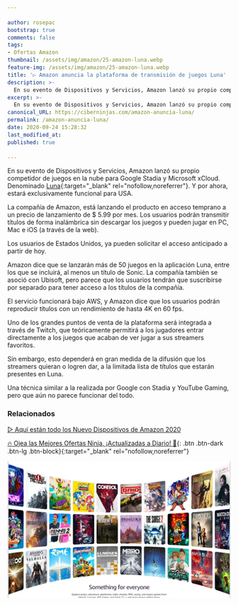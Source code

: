 ```yaml
---

author: rosepac
bootstrap: true
comments: false
tags:
- Ofertas Amazon
thumbnail: /assets/img/amazon/25-amazon-luna.webp
feature-img: /assets/img/amazon/25-amazon-luna.webp
title: '▷ Amazon anuncia la plataforma de transmisión de juegos Luna'
description: >-
  En su evento de Dispositivos y Servicios, Amazon lanzó su propio competidor de juegos en la nube para Google Stadia y Microsoft xCloud. Se llama Luna. La compañía está lanzando el producto en acceso temprano a un precio de lanzamiento de 6 € por mes.
excerpt: >-
  En su evento de Dispositivos y Servicios, Amazon lanzó su propio competidor de juegos en la nube para Google Stadia y Microsoft xCloud. Se llama Luna. La compañía está lanzando el producto en acceso temprano a un precio de lanzamiento de 6 € por mes.
canonical_URL: https://ciberninjas.com/amazon-anuncia-luna/
permalink: /amazon-anuncia-luna/
date: 2020-09-24 15:28:32
last_modified_at: 
published: true

---
```


En su evento de Dispositivos y Servicios, Amazon lanzó su propio competidor de juegos en la nube para Google Stadia y Microsoft xCloud. Denominado [Luna](https://www.amazon.com/luna/landing-page){:target="_blank" rel="nofollow,noreferrer"}. Y por ahora, estará exclusivamente funcional para USA.

La compañía de Amazon, está lanzando el producto en acceso temprano a un precio de lanzamiento de $ 5.99 por mes. Los usuarios podrán transmitir títulos de forma inalámbrica sin descargar los juegos y pueden jugar en PC, Mac e iOS (a través de la web).

Los usuarios de Estados Unidos, ya pueden solicitar el acceso anticipado a partir de hoy.

Amazon dice que se lanzarán más de 50 juegos en la aplicación Luna, entre los que se incluirá, al menos un título de Sonic. La compañía también se asoció con Ubisoft, pero parece que los usuarios tendrán que suscribirse por separado para tener acceso a los títulos de la compañía.

El servicio funcionará bajo AWS, y Amazon dice que los usuarios podrán reproducir títulos con un rendimiento de hasta 4K en 60 fps.

Uno de los grandes puntos de venta de la plataforma será integrada a través de Twitch, que teóricamente permitirá a los jugadores entrar directamente a los juegos que acaban de ver jugar a sus streamers favoritos.

Sin embargo, esto dependerá en gran medida de la difusión que los streamers quieran o logren dar, a la limitada lista de títulos que estarán presentes en Luna.

Una técnica similar a la realizada por Google con Stadia y YouTube Gaming, pero que aún no parece funcionar del todo.

### **Relacionados** <!-- omit in toc -->

[▷ Aquí están todo los Nuevo Dispositivos de Amazon 2020](/amazon-nuevo-hardware/)

[]()

[]()

[]()

[]()

[🔥 Ojea las Mejores Ofertas Ninja, ¡Actualizadas a Diario! 🎁](https://www.amazon.es/shop/cibercursos){: .btn .btn-dark .btn-lg .btn-block}{:target="_blank" rel="nofollow,noreferrer"}

![Amazon anuncia la plataforma de transmisión de juegos Luna](/assets/img/amazon/25-amazon-luna.webp "Amazon anuncia la plataforma de transmisión de juegos Luna")